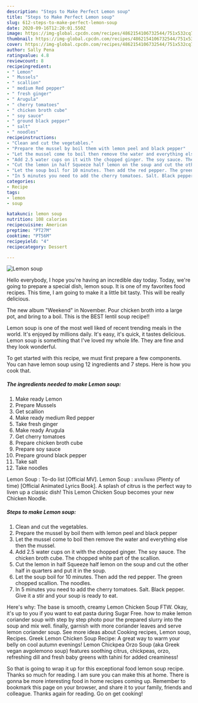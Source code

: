 ```yaml
---
description: "Steps to Make Perfect Lemon soup"
title: "Steps to Make Perfect Lemon soup"
slug: 612-steps-to-make-perfect-lemon-soup
date: 2020-09-16T12:20:01.550Z
image: https://img-global.cpcdn.com/recipes/4862154106732544/751x532cq70/lemon-soup-recipe-main-photo.jpg
thumbnail: https://img-global.cpcdn.com/recipes/4862154106732544/751x532cq70/lemon-soup-recipe-main-photo.jpg
cover: https://img-global.cpcdn.com/recipes/4862154106732544/751x532cq70/lemon-soup-recipe-main-photo.jpg
author: Sally Pena
ratingvalue: 4.8
reviewcount: 8
recipeingredient:
- " Lemon"
- " Mussels"
- " scallion"
- " medium Red pepper"
- " fresh ginger"
- " Arugula"
- " cherry tomatoes"
- " chicken broth cube"
- " soy sauce"
- " ground black pepper"
- " salt"
- " noodles"
recipeinstructions:
- "Clean and cut the vegetables."
- "Prepare the mussel by boil them with lemon peel and black pepper"
- "Let the mussel come to boil then remove the water and everything else then the mussel."
- "Add 2.5 water cups on it with the chopped ginger. The soy sauce. The chicken broth cube. The chopped white part of the scallion."
- "Cut the lemon in half Squeeze half lemon on the soup and cut the other half in quarters and put it in the soup."
- "Let the soup boil for 10 minutes. Then add the red pepper. The green chopped scallion. The noodles."
- "In 5 minutes you need to add the cherry tomatoes. Salt. Black pepper. Give it a stir and your soup is ready to eat."
categories:
- Recipe
tags:
- lemon
- soup

katakunci: lemon soup 
nutrition: 108 calories
recipecuisine: American
preptime: "PT27M"
cooktime: "PT56M"
recipeyield: "4"
recipecategory: Dessert

---
```



![Lemon soup](https://img-global.cpcdn.com/recipes/4862154106732544/751x532cq70/lemon-soup-recipe-main-photo.jpg)

Hello everybody, I hope you're having an incredible day today. Today, we're going to prepare a special dish, lemon soup. It is one of my favorites food recipes. This time, I am going to make it a little bit tasty. This will be really delicious.

The new album &#34;Weekend&#34; in November. Pour chicken broth into a large pot, and bring to a boil. This is the BEST lentil soup recipe!!

Lemon soup is one of the most well liked of recent trending meals in the world. It's enjoyed by millions daily. It's easy, it's quick, it tastes delicious. Lemon soup is something that I've loved my whole life. They are fine and they look wonderful.


To get started with this recipe, we must first prepare a few components. You can have lemon soup using 12 ingredients and 7 steps. Here is how you cook that.

<!--inarticleads1-->

##### The ingredients needed to make Lemon soup:

1. Make ready  Lemon
1. Prepare  Mussels
1. Get  scallion
1. Make ready  medium Red pepper
1. Take  fresh ginger
1. Make ready  Arugula
1. Get  cherry tomatoes
1. Prepare  chicken broth cube
1. Prepare  soy sauce
1. Prepare  ground black pepper
1. Take  salt
1. Take  noodles


Lemon Soup : To-do list [Official MV]. Lemon Soup : มากเกินพอ (Plenty of time) [Official Animated Lyrics Book]. A splash of citrus is the perfect way to liven up a classic dish! This Lemon Chicken Soup becomes your new Chicken Noodle. 

<!--inarticleads2-->

##### Steps to make Lemon soup:

1. Clean and cut the vegetables.
1. Prepare the mussel by boil them with lemon peel and black pepper
1. Let the mussel come to boil then remove the water and everything else then the mussel.
1. Add 2.5 water cups on it with the chopped ginger. The soy sauce. The chicken broth cube. The chopped white part of the scallion.
1. Cut the lemon in half Squeeze half lemon on the soup and cut the other half in quarters and put it in the soup.
1. Let the soup boil for 10 minutes. Then add the red pepper. The green chopped scallion. The noodles.
1. In 5 minutes you need to add the cherry tomatoes. Salt. Black pepper. Give it a stir and your soup is ready to eat.


Here&#39;s why: The base is smooth, creamy Lemon Chicken Soup FTW. Okay, it&#39;s up to you if you want to eat pasta during Sugar Free. how to make lemon coriander soup with step by step photo pour the prepared slurry into the soup and mix well. finally, garnish with more coriander leaves and serve lemon coriander soup. See more ideas about Cooking recipes, Lemon soup, Recipes. Greek Lemon Chicken Soup Recipe: A great way to warm your belly on cool autumn evenings! Lemon Chickpea Orzo Soup (aka Greek vegan avgolemono soup) features soothing citrus, chickpeas, orzo, refreshing dill and fresh baby greens with tahini for added creaminess! 

So that is going to wrap it up for this exceptional food lemon soup recipe. Thanks so much for reading. I am sure you can make this at home. There is gonna be more interesting food in home recipes coming up. Remember to bookmark this page on your browser, and share it to your family, friends and colleague. Thanks again for reading. Go on get cooking!
